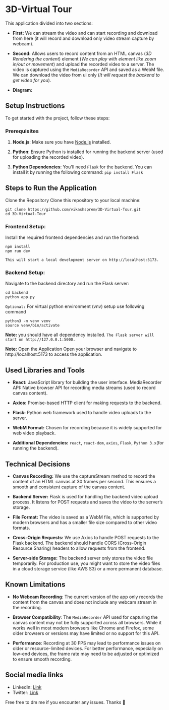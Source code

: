 # 3D-Virtual Tour

This application divided into two sections:
- **First:** We can stream the video and can start recording and download from here (it will record and download only video stream capture by webcam).

- **Second:** Allows users to record content from an HTML canvas (*3D Rendering the content*) element (*We can play with element like zoom in/out or movement*) and upload the recorded video to a server. The video is captured using the `MediaRecorder` API and saved as a WebM file. We can download the video from ui only (*It will request the backend to get video for you*).

- **Diagram:**

## Setup Instructions

To get started with the project, follow these steps:

### Prerequisites
1. **Node.js**: Make sure you have [Node.js](https://nodejs.org/en/) installed.

2. **Python**: Ensure Python is installed for running the backend server (used for uploading the recorded video).

3. **Python Dependencies**: You'll need `Flask` for the backend. You can install it by running the following command: `pip install Flask`
   
## Steps to Run the Application

Clone the Repository Clone this repository to your local machine:

    git clone https://github.com/vikashsprem/3D-Virtual-Tour.git
    cd 3D-Virtual-Tour


### Frontend Setup:


Install the required frontend dependencies and run the frontend:

```
npm install
npm run dev
```
`This will start a local development server on http://localhost:5173.`

### Backend Setup:

Navigate to the backend directory and run the Flask server:
```
cd backend
python app.py
```
`Optional:` For virtual python environment (vnv) setup use following command
```
python3 -m venv venv
source venv/bin/activate
```
**Note:** you should have all dependency installed.
`The Flask server will start on http://127.0.0.1:5000.`

**Note:** Open the Application Open your browser and navigate to http://localhost:5173 to access the application.



## Used Libraries and Tools
- **React:** JavaScript library for building the user interface.
MediaRecorder API: Native browser API for recording media streams (used to record canvas content).

- **Axios:** Promise-based HTTP client for making requests to the backend.

- **Flask:** Python web framework used to handle video uploads to the server.

- **WebM Format:** Chosen for recording because it is widely supported for web video playback.

- **Additional Dependencies:** `react`, `react-dom`, `axios`, `Flask`, 
`Python 3.x`(for running the backend).


## Technical Decisions
- **Canvas Recording:** We use the captureStream method to record the content of an HTML canvas at 30 frames per second. This ensures a smooth and consistent capture of the canvas content.

- **Backend Server:** Flask is used for handling the backend video upload process. It listens for POST requests and saves the video to the server’s storage.

- **File Format:** The video is saved as a WebM file, which is supported by modern browsers and has a smaller file size compared to other video formats.

- **Cross-Origin Requests:** We use Axios to handle POST requests to the Flask backend. The backend should handle CORS (Cross-Origin Resource Sharing) headers to allow requests from the frontend.

- **Server-side Storage:** The backend server only stores the video file temporarily. For production use, you might want to store the video files in a cloud storage service (like AWS S3) or a more permanent database.

## Known Limitations

- **No Webcam Recording**: The current version of the app only records the content from the canvas and does not include any webcam stream in the recording.
  
- **Browser Compatibility**: The `MediaRecorder` API used for capturing the canvas content may not be fully supported across all browsers. While it works well in most modern browsers like Chrome and Firefox, some older browsers or versions may have limited or no support for this API.

- **Performance**: Recording at 30 FPS may lead to performance issues on older or resource-limited devices. For better performance, especially on low-end devices, the frame rate may need to be adjusted or optimized to ensure smooth recording.

## Social media links
* LinkedIn: [Link](https://linkedin.com/in/vikashsprem/)
* Twitter: [Link](https://x.com/vikashsprem)

Free free to dm me if you encounter any issues. Thanks 🤩